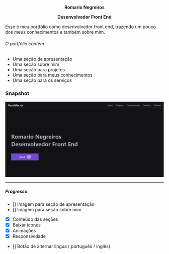 <p style="text-align: center; font-weight: bold;">Romario Negreiros</p>
<p style="text-align: center; font-weight: bold;">Desenvolvedor Front End</p>

Esse é meu portfólio como desenvolvedor front end, trazendo um pouco dos meus conhecimentos
e também sobre mim.

###### O portfólio contém
* Uma seção de apresentação
* Uma seção sobre mim
* Uma seção para projetos
* Uma seção para meus conhecimentos
* Uma seção para os serviços

### Snapshot
![Snapshot](./assets/snapshot.png)

-----------------------------------------------------------------------------------------------------------------------------

##### Progresso
- [] Imagem para seção de apresentação
- [] Imagem para seção sobre mim
- [x] Conteúdo das seções
- [x] Baixar icones
- [x] Animações
- [x] Responsividade
- [] Botão de alternar lingua ( português / inglês)
